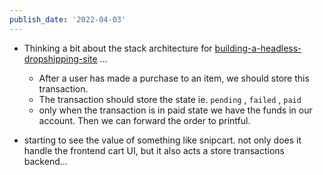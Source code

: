 ```yaml
---
publish_date: '2022-04-03'
---
```

- Thinking a bit about the stack architecture for [building-a-headless-dropshipping-site](../literature-notes/building-a-headless-dropshipping-site.md) ... 
	- After a user has made a purchase to an item, we should store this transaction. 
	- The transaction should store the state ie. `pending` , `failed`  , `paid` 
	- only when the transaction is in paid state we have the funds in our account. Then we can forward the order to printful.

- starting to see the value of something like snipcart. not only does it handle the frontend cart UI, but it also acts a store transactions backend...
